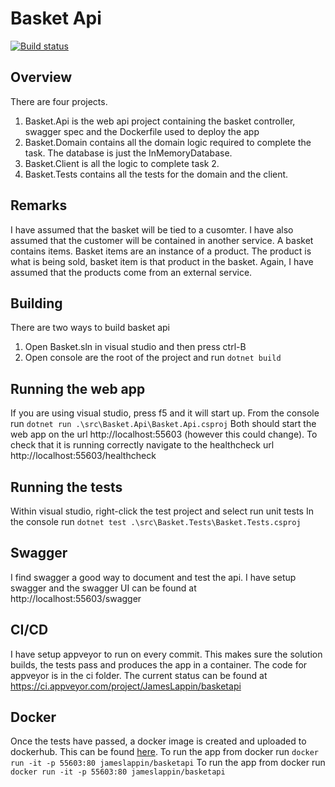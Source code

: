 # Basket Api

[![Build status](https://ci.appveyor.com/api/projects/status/ulm6oty4g46o3crh/branch/master?svg=true)](https://ci.appveyor.com/project/JamesLappin/basketapi/branch/master)

## Overview
There are four projects.
1) Basket.Api is the web api project containing the basket controller, swagger spec and the Dockerfile used to deploy the app
2) Basket.Domain contains all the domain logic required to complete the task. The database is just the InMemoryDatabase.
3) Basket.Client is all the logic to complete task 2.
4) Basket.Tests contains all the tests for the domain and the client.

## Remarks 
I have assumed that the basket will be tied to a cusomter. I have also assumed that the customer will be contained in another service.
A basket contains items. Basket items are an instance of a product. The product is what is being sold, basket item is that product in the basket. Again, I have assumed that the products come from an external service.

## Building
There are two ways to build basket api
1) Open Basket.sln in visual studio and then press ctrl-B
2) Open console are the root of the project and run `dotnet build`

## Running the web app
If you are using visual studio, press f5 and it will start up.
From the console run `dotnet run .\src\Basket.Api\Basket.Api.csproj`
Both should start the web app on the url http://localhost:55603 (however this could change). To check that it is running correctly navigate to the healthcheck url http://localhost:55603/healthcheck

## Running the tests
Within visual studio, right-click the test project and select run unit tests
In the console run `dotnet test .\src\Basket.Tests\Basket.Tests.csproj`

## Swagger
I find swagger a good way to document and test the api. I have setup swagger and the swagger UI can be found at http://localhost:55603/swagger

## CI/CD
I have setup appveyor to run on every commit. This makes sure the solution builds, the tests pass and produces the app in a container. The code for appveyor is in the ci folder. The current status can be found at https://ci.appveyor.com/project/JamesLappin/basketapi 

## Docker
Once the tests have passed, a docker image is created and uploaded to dockerhub. This can be found [here](https://hub.docker.com/r/jameslappin/basketapi/).
To run the app from docker run `docker run -it -p 55603:80 jameslappin/basketapi`
To run the app from docker run `docker run -it -p 55603:80 jameslappin/basketapi`